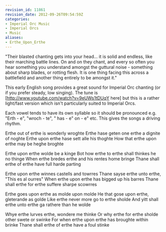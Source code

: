 ```yaml
---
revision_id: 11861
revision_date: 2012-09-26T09:54:59Z
categories:
- Imperial Orc Music
- Imperial Orcs
- Music
aliases:
- Erthe_Upon_Erthe
---
```


"Their blasted chanting gets into your head... it is solid and endless, like their marching battle lines. On and on they chant, and every so often you hear something you understand amongst the guttural noise - something about sharp blades, or rotting flesh. It is one thing facing this across a battlefield and another thing entirely to be amongst it." 

This early English song provides a great sound for Imperial Orc chanting (or if you prefer steady, low singing). The tune is [http://www.youtube.com/watch?v=9eUWs1tDUqY here] but this is a rather light/fast version which isn't particularly suited to Imperial Orcs. 

Each vowel tends to have its own syllable so it should be pronounced e.g. "Erth - e", "wroch - te", " has - e" on - e" etc. This gives the songs a driving rhythm.


Erthe out of erthe is wonderly wroghte
Erthe hase geten one erthe a dignite of noghte
Erthe upon erthe hase sett alle his thoghte
How that erthe upon erthe may be heghe broghte

Erthe upon erthe wolde be a kinge
Bot how erthe to erthe shall thinkes he no thinge
When erthe bredes erthe and his rentes home bringe
Thane shall erthe of erthe have full harde parting

Erthe upon erthe winnes castells and towrres
Thane sayse erthe unto erthe, "This es al ourres"
When erthe upon erthe has bigged up his barres
Thane shall erthe for erthe suffere sharpe scowrres

Erthe goes upon erthe as molde upon molde
He that gose upon erthe, gleterande as golde
Like erthe never more go to erthe sholde
And yitt shall erthe unto erthe ga rathere than he wolde

Whye erthe lurves erthe, wondere me thinke
Or why erthe for erthe sholde other swete or swinke
For when erthe upon erthe has broughte within brinke
Thane shall erthe of erthe have a foul stinke




